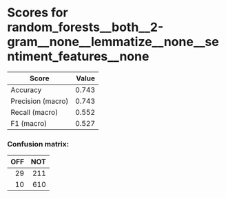 # Scores for random_forests__both__2-gram__none__lemmatize__none__sentiment_features__none
|      Score      |Value|
|-----------------|----:|
|Accuracy         |0.743|
|Precision (macro)|0.743|
|Recall (macro)   |0.552|
|F1 (macro)       |0.527|

### Confusion matrix:
|OFF|NOT|
|--:|--:|
| 29|211|
| 10|610|

